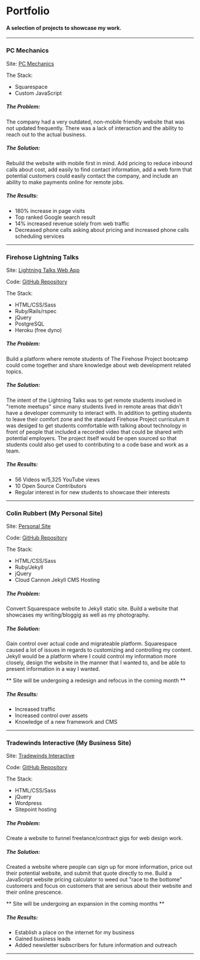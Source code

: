 # Portfolio
#### A selection of projects to showcase my work.

---
### PC Mechanics
Site: [PC Mechanics](http://pcmneenah.com/)

The Stack:

- Squarespace
- Custom JavaScript

##### The Problem:

The company had a very outdated, non-mobile friendly website that was not updated frequently. There was a lack of interaction and the ability to reach out to the actual business.

##### The Solution:

Rebuild the website with mobile first in mind. Add pricing to reduce inbound calls about cost, add easily to find contact information, add a web form that potential customers could easily contact the company, and include an ability to make payments online for remote jobs.

##### The Results:

- 180% increase in page visits
- Top ranked Google search result
- 14% increased revenue solely from web traffic
- Decreased phone calls asking about pricing and increased phone calls scheduling services

---
### Firehose Lightning Talks
Site: [Lightning Talks Web App](http://firehoselightning.herokuapp.com/)

Code: [GitHub Repository](https://github.com/FirehoseCommunity/LightningTalkTopics)

The Stack:

- HTML/CSS/Sass
- Ruby/Rails/rspec
- jQuery
- PostgreSQL
- Heroku (free dyno)

##### The Problem:

Build a platform where remote students of The Firehose Project bootcamp could come together and share knowledge about web development related topics.

##### The Solution:

The intent of the Lightning Talks was to get remote students involved in "remote meetups" since many students lived in remote areas that didn't have a developer community to interact with. In addition to getting students to leave their comfort zone and the standard Firehose Project curriculum it was desiged to get students comfortable with talking about technology in front of people that included a recorded video that could be shared with potential employers. The project itself would be open sourced so that students could also get used to contributing to a code base and work as a team.

##### The Results:

- 56 Videos w/5,325 YouTube views
- 10 Open Source Contributors
- Regular interest in for new students to showcase their interests

---
### Colin Rubbert (My Personal Site)
Site: [Personal Site](http://colinrubbert.com/)

Code: [GitHub Repository](https://github.com/colinrubbert/personal-site)

The Stack:

- HTML/CSS/Sass
- Ruby/Jekyll
- jQuery
- Cloud Cannon Jekyll CMS Hosting

##### The Problem:

Convert Squarespace website to Jekyll static site. Build a website that showcases my writing/bloggig as well as my photography.

##### The Solution:

Gain control over actual code and migrateable platform. Squarespace caused a lot of issues in regards to customizing and controlling my content. Jekyll would be a platform where I could control my information more closely, design the website in the manner that I wanted to, and be able to present information in a way I wanted. 

** Site will be undergoing a redesign and refocus in the coming month **

##### The Results:

- Increased traffic
- Increased control over assets
- Knowledge of a new framework and CMS

---
### Tradewinds Interactive (My Business Site)
Site: [Tradewinds Interactive](https://tradewindsinteractive.com/)

Code: [GitHub Repository](https://github.com/colinrubbert/tradewinds_theme/tree/master/wp-content/themes/tradewinds_interactive)

The Stack:

- HTML/CSS/Sass
- jQuery
- Wordpress
- Sitepoint hosting

##### The Problem:

Create a website to funnel freelance/contract gigs for web design work.

##### The Solution:

Created a website where people can sign up for more information, price out their potential website, and submit that quote directly to me. Build a JavaScript website pricing calculator to weed out "race to the bottome" customers and focus on customers that are serious about their website and their online prescence. 

** Site will be undergoing an expansion in the coming months **

##### The Results:

- Establish a place on the internet for my business
- Gained business leads
- Added newsletter subscribers for future information and outreach

---

